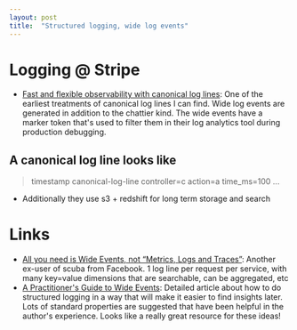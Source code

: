 ```yaml
---
layout: post
title:  "Structured logging, wide log events"
---
```


# Logging @ Stripe

* [Fast and flexible observability with canonical log lines](https://stripe.com/blog/canonical-log-lines): One of the earliest treatments of canonical log lines I can find. Wide log events are generated in addition to the chattier kind. The wide events have a marker token that's used to filter them in their log analytics tool during production debugging.

## A canonical log line looks like

> timestamp canonical-log-line controller=c action=a time_ms=100 ...

* Additionally they use s3 + redshift for long term storage and search

# Links

* [All you need is Wide Events, not “Metrics, Logs and Traces”](https://isburmistrov.substack.com/p/all-you-need-is-wide-events-not-metrics): Another ex-user of scuba from Facebook. 1 log line per request per service, with many key=value dimensions that are searchable, can be aggregated, etc
* [A Practitioner's Guide to Wide Events](https://jeremymorrell.dev/blog/a-practitioners-guide-to-wide-events/): Detailed article about how to do structured logging in a way that will make it easier to find insights later. Lots of standard properties are suggested that have been helpful in the author's experience. Looks like a really great resource for these ideas!
